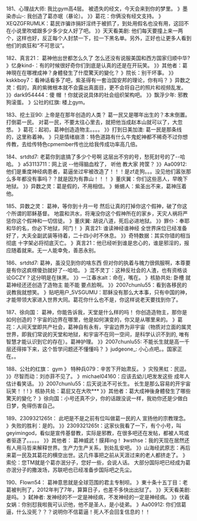 181、心理战大师:   我比gym高4层。
被遗失的经文，今天会来到你的梦里。
》墨染赤山-: 我创造了葛亦珉（暴论）。
》》葛花：你俩没有经文支持。
》XEQZGFRUMLK：葛民诈骗诈捐奸淫终于被抓了，到处用假名也没有用，这回不在小说里吹嘘跟多少多少女人好了吧。
》》天天看美剧: 他们每天要撞上来一两个，这样也好，反正每个人封禁一下，拉一下黑名单。另外，正好也让更多人看到他们的疯狂和“不可思议”。

182、真言21：  葛神他出世都怎么久了
怎么还没有说服美国和西方国家归顺中华?
》忆身kind-：有的时候很好奇你们到底是认真的还是在开玩笑。
》》其他者：葛神現在在哪裡成神？身體發生了什麼驚天的變化？
》院长：别干坏事。
》》kskkboy7：看神话看多了吧，紫圣得有一套治国安邦的理论，你有吗？
》异数之灵：假的，真的紫微根本就不会露出真面目，更不会将自己的照片和视频乱发。
》》dark954444：傻 帽 ！你就说说具体的社会组织架构吧。
》》飘浮少年: 邪教狗滚蛋。
》公社的红旗: 楼上gym。

183、挖土豆90:    上帝是在那年创造的人类？
葛一民又是哪年出生的？本末倒置。
打倒葛一民。
对葛一民，不要太往心里去，就把他当成赵本山就可以了，大忽悠。
》葛花：起初，葛神创造造物主。。。。
》》打到日美加澳: 葛一民是那条线的，这里称着神。
》只是情绪崩溃：特色道路有什么牛鬼蛇神都不稀奇不过你想传教，去给传特色cpmember传也比给我传成功率高几倍。

184、srtdtd7:   老葛你到底搞了多少个号啊
这层出不穷的号，愁死封号的了--哈哈。
》a53113711：网上说 --他得脑血栓了， 听他 教大家 挎筐？
》》Aa00912: 他们是重度神经病患者，葛逼坐过牢被改造了！！！是zf走狗。。。没见他们嚣张那么多年都没有事吗？？就是因为有靠山！！！
》董庆翼：你们这些恶人，早晚下地狱。
》》异数之灵：葛是假的，不用相信。
》蜥蜴人：紫圣出不来，葛神压着他。

185、异数之灵： 葛神，等你到十月一号
然后让真的打掉你这个假神，破了你这个所谓的耶稣基督。
地震和洪水，将淹没你这个假神所在的家乡，天灾人祸将严惩你这个假神和一切信徒。
》董庆翼: 胡说八道，死后必进地狱。
》》罪仆：奉耶和华的名，你必下地狱，阿门！
》真言21: 谁读神经谁神经 全世界床位已经准备好了，大夫全副武装等待着，二十四小时不休息。
》》奇特数据：其实你错的相当彻底 十字架必将彻底灭亡。
》真言21：他已经听到谁是忠心的，谁是邪淫的，报应随着就来。无一人能幸免，善恶永别。

186、srtdtd7:   葛神，虽没见到你的啥东西
但对你的执着与魄力很佩服啊，本尊要是有你这疯楞傻劲就好了--哈哈。
》混不灵丁：这种反社会的人渣，也有资格谈论GCZY？这分明是在抹黑。
》》一江春水alt：命在，嘴在。
》核胁共处: 卧槽 就葛神经还还创造了造物主 能不能 要点脸啊。
》》2007chunlu55：看到各移民的说教我就想笑。
》贴吧用户_5VSGUMU：耶稣没有那么大本事，只有中国的神，才能带领大家进入世界大同。葛花你什么也不是，你这样说老天要找到你了。

187、徐向国： 葛神，你能告诉我，天堂是什么样的吗！
你创造造物主，那你是如何创造的？宇宙的边界在哪里，他是如何演变的，你又是从哪里来的。
》葛花：人间天堂即共产社会，葛神自有永有，宇宙边界为非宇宙（物质对立面的属灵世界，即我们常说的天堂和地狱，和宇宙不在同一空间，是科学认识不到的, 唯有智慧才能认识到它的存在）。葛神护理。
》》2007chunlu55: 不能长生就是高一千层还得摔下来，这个哲学问题还不懂懂吗？
》judgeone_: 小心点吧。。国家正在。。

188、公社的红旗：  gym
》 特种兵079：辛苦下开始肃反。
》灾殁黑虹：民逗。
》》尽智而动：刘亦菲不见了。
》michael04160：应该去幼儿吧发发这些 成年人估计看笑话。
》》2007chunlu55：后天说法不可长生。
长生是那么容易的开宇宙玩笑！！!
》核胁共处：葛屁又在大吹***
》》其他者：葛大成神後身體發生了哪些驚天的變化？
》徐向国：小号还真不少，你的话跟没说一样，我劝你还是少做白日梦，免得伤害自己。

189、2309321265t：  此吧是不是之前有位叫做葛一民的人
宣扬他的宗教理念。
》失败的胜利：是的。
》》2309321265t：这家伙我看了一下，有个小号，叫geyimingod，看似是宣传基督教，实际是邪教，在很多吧还在发帖，都被人骂或者驱逐了。。。。。
》》其他者： 葛神威武！膜拜ing！
》wsthse：我的天现在居然还有人用马哲来解释世界。生产力生产关系，到处乱安吧。
》》山海经武原志：再后来葛一民及其葛花的横空出世。这几件事把之前从天涯过来的老人都挤走了。
》索伦：您TM就是个葛亦泯分子，您好一些，会说人话。
大部分国际吧已经成为葛亦泯分子的撒泼场，苏联吧也已经准备步国际吧之先尘。

190、Flown54： 葛神意思就是全球范围的君主专制呗。
》東十条十五丁目：老葛被判刑了，2012年判了7年，算算日子，也差不多快出出狱了。
》》天天看美剧: 是吗。
》弑神者: 发神经的不一定是神经病，不发神经的一定是神经病。
》》伏羲女娲：你别怼我啦我可认识他，他不是圣人，是小徒弟。
》Aa00912: 你们信葛逼，什么没死？？？说明你不信葛逼！死人不会回复信息的！！